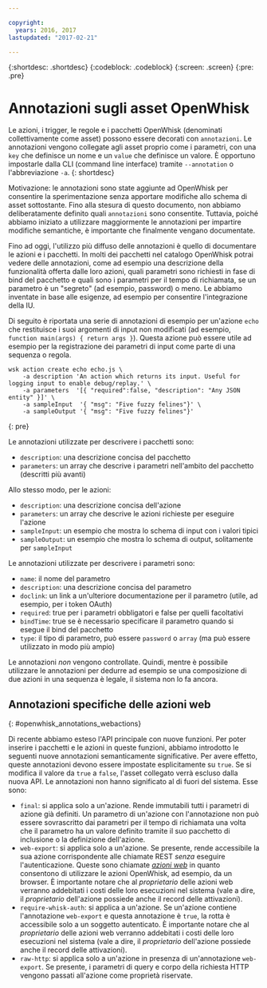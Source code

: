 ```yaml
---

copyright:
  years: 2016, 2017
lastupdated: "2017-02-21"

---
```


{:shortdesc: .shortdesc}
{:codeblock: .codeblock}
{:screen: .screen}
{:pre: .pre}

# Annotazioni sugli asset OpenWhisk

Le azioni, i trigger, le regole e i pacchetti OpenWhisk (denominati collettivamente come asset) possono essere decorati con `annotazioni`. Le annotazioni vengono collegate agli asset proprio come i parametri, con una `key` che definisce un nome e un `value` che definisce un valore. È opportuno impostarle dalla CLI (command line interface) tramite `--annotation` o l'abbreviazione `-a`.
{: shortdesc}

Motivazione: le annotazioni sono state aggiunte ad OpenWhisk per consentire la sperimentazione senza apportare modifiche allo schema di asset sottostante. Fino alla stesura di questo documento, non abbiamo deliberatamente definito quali `annotazioni` sono consentite. Tuttavia, poiché abbiamo iniziato a utilizzare maggiormente le annotazioni per impartire modifiche semantiche, è importante che finalmente vengano documentate.

Fino ad oggi, l'utilizzo più diffuso delle annotazioni è quello di documentare le azioni e i pacchetti. In molti dei pacchetti nel catalogo OpenWhisk potrai vedere delle annotazioni, come ad esempio una descrizione della funzionalità offerta dalle loro azioni, quali parametri sono richiesti in fase di bind del pacchetto e quali sono i parametri per il tempo di richiamata, se un parametro è un "segreto" (ad esempio, password) o meno. Le abbiamo inventate in base alle esigenze, ad esempio per consentire l'integrazione della IU.

Di seguito è riportata una serie di annotazioni di esempio per un'azione `echo` che restituisce i suoi argomenti di input non modificati (ad esempio, `function main(args) { return args }`). Questa azione può essere utile ad esempio per la registrazione dei parametri di input come parte di una sequenza o regola.

```
wsk action create echo echo.js \
    -a description 'An action which returns its input. Useful for logging input to enable debug/replay.' \
    -a parameters  '[{ "required":false, "description": "Any JSON entity" }]' \
    -a sampleInput  '{ "msg": "Five fuzzy felines"}' \
    -a sampleOutput '{ "msg": "Five fuzzy felines"}'
```
{: pre}

Le annotazioni utilizzate per descrivere i pacchetti sono:

- `description`: una descrizione concisa del pacchetto
- `parameters`: un array che descrive i parametri nell'ambito del pacchetto (descritti più avanti)

Allo stesso modo, per le azioni: 

- `description`: una descrizione concisa dell'azione
- `parameters`: un array che descrive le azioni richieste per eseguire l'azione
- `sampleInput`: un esempio che mostra lo schema di input con i valori tipici
- `sampleOutput`: un esempio che mostra lo schema di output, solitamente per `sampleInput`

Le annotazioni utilizzate per descrivere i parametri sono:

- `name`: il nome del parametro
- `description`: una descrizione concisa del parametro
- `doclink`: un link a un'ulteriore documentazione per il parametro (utile, ad esempio, per i token OAuth) 
- `required`: true per i parametri obbligatori e false per quelli facoltativi
- `bindTime`: true se è necessario specificare il parametro quando si esegue il bind del pacchetto
- `type`: il tipo di parametro, può essere `password` o `array` (ma può essere utilizzato in modo più ampio)

Le annotazioni *non* vengono controllate. Quindi, mentre è possibile utilizzare le annotazioni per dedurre ad esempio se una composizione di due azioni in una sequenza è legale, il sistema non lo fa ancora.

## Annotazioni specifiche delle azioni web
{: #openwhisk_annotations_webactions}

Di recente abbiamo esteso l'API principale con nuove funzioni. Per poter inserire i pacchetti e le azioni in queste funzioni, abbiamo introdotto le seguenti nuove annotazioni semanticamente significative. Per avere effetto, queste annotazioni devono essere impostate esplicitamente su `true`. Se si modifica il valore da `true` a `false`, l'asset collegato verrà escluso dalla nuova API. Le annotazioni non hanno significato al di fuori del sistema. Esse sono:

- `final`: si applica solo a un'azione. Rende immutabili tutti i parametri di azione già definiti. Un parametro di un'azione con l'annotazione non può essere sovrascritto dai parametri per il tempo di richiamata una volta che il parametro ha un valore definito tramite il suo pacchetto di inclusione o la definizione dell'azione.
- `web-export`: si applica solo a un'azione. Se presente, rende accessibile la sua azione corrispondente alle chiamate REST *senza* eseguire l'autenticazione. Queste sono chiamate [*azioni web*](openwhisk_webactions.html) in quanto consentono di utilizzare le azioni OpenWhisk, ad esempio, da un browser. È importante notare che al *proprietario* delle azioni web verranno addebitati i costi delle loro esecuzioni nel sistema (vale a dire, il *proprietario* dell'azione possiede anche il record delle attivazioni).
- `require-whisk-auth`: si applica a un'azione. Se un'azione contiene l'annotazione `web-export` e questa annotazione è `true`, la rotta è accessibile solo a un soggetto autenticato. È importante notare che al *proprietario* delle azioni web verranno addebitati i costi delle loro esecuzioni nel sistema (vale a dire, il *proprietario* dell'azione possiede anche il record delle attivazioni).
- `raw-http`: si applica solo a un'azione in presenza di un'annotazione `web-export`. Se presente, i parametri di query e corpo della richiesta HTTP vengono passati all'azione come proprietà riservate.

